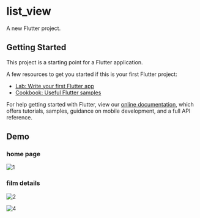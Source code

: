 # list_view

A new Flutter project.

## Getting Started

This project is a starting point for a Flutter application.

A few resources to get you started if this is your first Flutter project:

- [Lab: Write your first Flutter app](https://flutter.dev/docs/get-started/codelab)
- [Cookbook: Useful Flutter samples](https://flutter.dev/docs/cookbook)

For help getting started with Flutter, view our
[online documentation](https://flutter.dev/docs), which offers tutorials,
samples, guidance on mobile development, and a full API reference.


## Demo 
### home page
![1](https://user-images.githubusercontent.com/92827404/184485096-a54e1690-07a9-47ed-b992-28389baad0c5.jpeg)

### film details
![2](https://user-images.githubusercontent.com/92827404/184485290-113e1acd-c3cc-4574-b2ec-fe06152b2f5d.jpeg)

![4](https://user-images.githubusercontent.com/92827404/184485539-f1f9bead-2736-42ba-87f4-68ab57ab32aa.jpeg)
